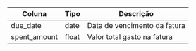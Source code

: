 | Coluna         | Tipo    | Descrição                                 |
|----------------|----------|-------------------------------------------|
| due_date       | date     | Data de vencimento da fatura             |
| spent_amount   | float    | Valor total gasto na fatura              |
